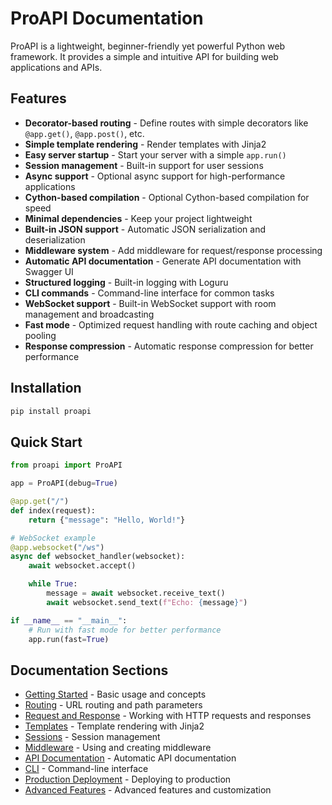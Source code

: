 # ProAPI Documentation

ProAPI is a lightweight, beginner-friendly yet powerful Python web framework. It provides a simple and intuitive API for building web applications and APIs.

## Features

- **Decorator-based routing** - Define routes with simple decorators like `@app.get()`, `@app.post()`, etc.
- **Simple template rendering** - Render templates with Jinja2
- **Easy server startup** - Start your server with a simple `app.run()`
- **Session management** - Built-in support for user sessions
- **Async support** - Optional async support for high-performance applications
- **Cython-based compilation** - Optional Cython-based compilation for speed
- **Minimal dependencies** - Keep your project lightweight
- **Built-in JSON support** - Automatic JSON serialization and deserialization
- **Middleware system** - Add middleware for request/response processing
- **Automatic API documentation** - Generate API documentation with Swagger UI
- **Structured logging** - Built-in logging with Loguru
- **CLI commands** - Command-line interface for common tasks
- **WebSocket support** - Built-in WebSocket support with room management and broadcasting
- **Fast mode** - Optimized request handling with route caching and object pooling
- **Response compression** - Automatic response compression for better performance

## Installation

```bash
pip install proapi
```

## Quick Start

```python
from proapi import ProAPI

app = ProAPI(debug=True)

@app.get("/")
def index(request):
    return {"message": "Hello, World!"}

# WebSocket example
@app.websocket("/ws")
async def websocket_handler(websocket):
    await websocket.accept()

    while True:
        message = await websocket.receive_text()
        await websocket.send_text(f"Echo: {message}")

if __name__ == "__main__":
    # Run with fast mode for better performance
    app.run(fast=True)
```

## Documentation Sections

- [Getting Started](getting-started.md) - Basic usage and concepts
- [Routing](routing.md) - URL routing and path parameters
- [Request and Response](request-response.md) - Working with HTTP requests and responses
- [Templates](templates.md) - Template rendering with Jinja2
- [Sessions](sessions.md) - Session management
- [Middleware](middleware.md) - Using and creating middleware
- [API Documentation](api-docs.md) - Automatic API documentation
- [CLI](cli.md) - Command-line interface
- [Production Deployment](deployment.md) - Deploying to production
- [Advanced Features](advanced.md) - Advanced features and customization